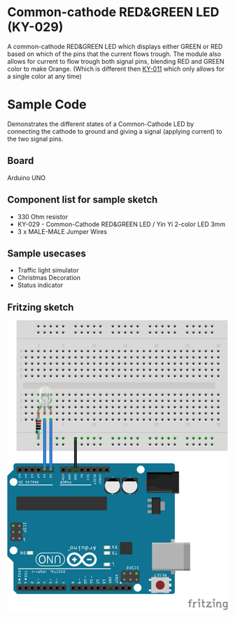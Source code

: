 # Common-cathode RED&GREEN LED (KY-029)
A common-cathode RED&GREEN LED which displays either GREEN or RED based on which of the pins that the current flows trough.
The module also allows for current to flow trough both signal pins, blending RED and GREEN color to make Orange. (Which is different then [KY-011](../KY-011/) which only allows for a single color at any time)

# Sample Code
Demonstrates the different states of a Common-Cathode LED by connecting the cathode to ground and giving a signal (applying current) to the two signal pins.

## Board
Arduino UNO

## Component list for sample sketch
* 330 Ohm resistor
* KY-029 - Common-Cathode RED&GREEN LED / Yin Yi 2-color LED 3mm
* 3 x MALE-MALE Jumper Wires

## Sample usecases
* Traffic light simulator
* Christmas Decoration
* Status indicator

## Fritzing sketch

<img src="KY-029.png" alt="Fritzing" />
